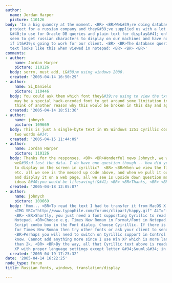 ```yaml
---
author:
  name: Jordan Harper
  picture: 110126
body: 'In a big quandry at the moment. <BR> <BR>We&#39;re doing database driven web
  project for a russian company and they&#39;ve supplied us with a lot of txt files
  &#40;to use for Oracle DB queries and plain text for display&#41; only we can&#39;t
  seem to get russian characters to display on our machines and have no way of knowing
  if it&#39;s going to work for our client. <BR> <BR>The database queries and sample
  text looks like this when viewed in notepad: <BR> <BR> <BR>'
comments:
- author:
    name: Jordan Harper
    picture: 110126
  body: sorry, must add, i&#39;m using windows 2000.
  created: '2005-04-14 16:50:29'
- author:
    name: Si_Daniels
    picture: 110446
  body: You could ask them which font they&#39;re using to view the txt files. It
    may be a special hack-encoded font to get around some limitation in the DB. Can&#39;t
    think of another reason why this would be broken in this day and age.
  created: '2005-04-14 18:51:36'
- author:
    name: johnych
    picture: 109669
  body: This is just a single-byte text in WS Windows 1251 Cyrillic codepage. First
    two words &#34;
  created: '2005-04-15 11:44:09'
- author:
    name: Jordan Harper
    picture: 110126
  body: Thanks for the responses. <BR> <BR>Wonderful news Johnych, we were afraid
    we&#39;d lost the data. I do have one question though -- how did you get that
    to display on the screen in cyrillic?  <BR> <BR>When we view the files in notepad
    etc. all we see is the messed up code above, and when we pull it out of the database
    and display it on a web page, all we see is upside down question marks. <BR> <BR>Any
    ideas &#40;you would be lifesaving!!&#41; <BR> <BR>Thanks, <BR> <BR>Jordan
  created: '2005-04-18 12:05:07'
- author:
    name: johnych
    picture: 109669
  body: 'Hmm... <BR>To read the text I had to transfer it from MacOS X to MacOS 9.
    <IMG SRC="http://www.typophile.com/forums/clipart/happy.gif" ALT=":-&#41;" BORDER=0>
    <BR> <BR>Shortly, you just need a font supporting Cyrillic to read the text in
    Notepad. <BR>Choose e.g. Times New Roman in Format/Font in Notepad. There is the
    Script combo box in the Font dialog. Choose Cyirillic. If there is no Cyrillic
    for Times New Roman then try other fonts or ask your client to send you a font.
    <BR>Perhaps you will need to switch on Cyrillic support in Control Panels, I don&#39;t
    know. Cannot add anything more since I use Win XP which is more language-friendly
    than 2k. <BR> <BR>By the way, all that Cyrillic text above is readable in IE under
    XP with proper language settings except letter &#34;&uuml;&#34; in 1 - '
  created: '2005-04-19 17:25:32'
date: '2005-04-14 16:22:25'
node_type: forum
title: Russian fonts, windows, translation/display

---
```


